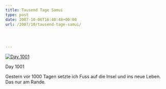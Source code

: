 ```yaml
---
title: Tausend Tage Samui
type: post
date: 2007-10-06T16:40:48+00:00
url: /2007/10/tausend-tage-samui/




---
```

<div class="flickr">
  <a href="http://www.flickr.com/photos/schreibblogade/1502679495/" title="Day 1001"><img src="//farm3.static.flickr.com/2374/1502679495_15913bbfcc.jpg" alt="Day 1001" /></a></p>

  <p>
    Day 1001
  </p>
</div>

Gestern vor 1000 Tagen setzte ich Fuss auf die Insel und ins neue Leben. Das nur am Rande.
